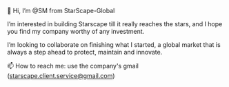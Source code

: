 👋 Hi, I’m @SM from StarScape-Global

I’m interested in building Starscape till it really reaches the stars,
and I hope you find my company worthy of any investment.

I’m looking to collaborate on finishing what I started, a global market
that is always a step ahead to protect, maintain and innovate.

📫 How to reach me: use the company's gmail (starscape.client.service@gmail.com)
